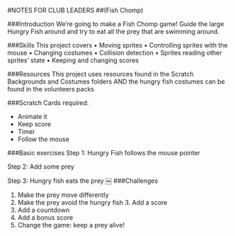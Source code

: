 #NOTES FOR CLUB LEADERS
##(Fish Chomp)###IntroductionWe’re going to make a Fish Chomp game! Guide the large Hungry Fish around and try to eat all the prey that are swimming around.###SkillsThis project covers• Moving sprites• Controlling sprites with the mouse • Changing costumes• Collision detection• Sprites reading other sprites’ state • Keeping and changing scores###ResourcesThis project uses resources found in the Scratch Backgrounds and Costumes folders AND the hungry fish costumes can be found in the volunteers packs###Scratch Cards required:* Animate it* Keep score* Timer* Follow the mouse###Basic exercisesStep 1: Hungry Fish follows the mouse pointer 
Step 2: Add some preyStep 3: Hungry fish eats the prey￼
###Challenges1. Make the prey move differently2. Make the prey avoid the hungry fish 3. Add a score4. Add a countdown5. Add a bonus score6. Change the game: keep a prey alive!
